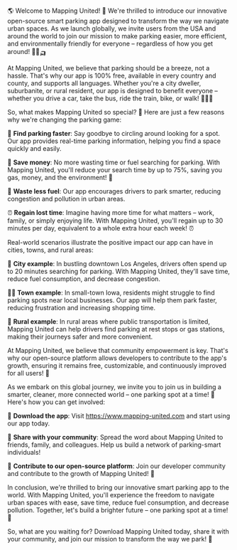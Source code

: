 🌎 Welcome to Mapping United! 🚀 We're thrilled to introduce our innovative open-source smart parking app designed to transform the way we navigate urban spaces. As we launch globally, we invite users from the USA and around the world to join our mission to make parking easier, more efficient, and environmentally friendly for everyone – regardless of how you get around! 🚌🚂🛺️

At Mapping United, we believe that parking should be a breeze, not a hassle. That's why our app is 100% free, available in every country and county, and supports all languages. Whether you're a city dweller, suburbanite, or rural resident, our app is designed to benefit everyone – whether you drive a car, take the bus, ride the train, bike, or walk! 🚶‍♂️🌳

So, what makes Mapping United so special? 🤔 Here are just a few reasons why we're changing the parking game:

💨 **Find parking faster**: Say goodbye to circling around looking for a spot. Our app provides real-time parking information, helping you find a space quickly and easily.

💸 **Save money**: No more wasting time or fuel searching for parking. With Mapping United, you'll reduce your search time by up to 75%, saving you gas, money, and the environment! 🌟

🔋 **Waste less fuel**: Our app encourages drivers to park smarter, reducing congestion and pollution in urban areas.

⏰ **Regain lost time**: Imagine having more time for what matters – work, family, or simply enjoying life. With Mapping United, you'll regain up to 30 minutes per day, equivalent to a whole extra hour each week! ⏰

Real-world scenarios illustrate the positive impact our app can have in cities, towns, and rural areas:

🌆 **City example**: In bustling downtown Los Angeles, drivers often spend up to 20 minutes searching for parking. With Mapping United, they'll save time, reduce fuel consumption, and decrease congestion.

🏃‍♂️ **Town example**: In small-town Iowa, residents might struggle to find parking spots near local businesses. Our app will help them park faster, reducing frustration and increasing shopping time.

🚗 **Rural example**: In rural areas where public transportation is limited, Mapping United can help drivers find parking at rest stops or gas stations, making their journeys safer and more convenient.

At Mapping United, we believe that community empowerment is key. That's why our open-source platform allows developers to contribute to the app's growth, ensuring it remains free, customizable, and continuously improved for all users! 🤝

As we embark on this global journey, we invite you to join us in building a smarter, cleaner, more connected world – one parking spot at a time! 🌟 Here's how you can get involved:

📲 **Download the app**: Visit https://www.mapping-united.com and start using our app today.

💬 **Share with your community**: Spread the word about Mapping United to friends, family, and colleagues. Help us build a network of parking-smart individuals!

🤝 **Contribute to our open-source platform**: Join our developer community and contribute to the growth of Mapping United! 🚀

In conclusion, we're thrilled to bring our innovative smart parking app to the world. With Mapping United, you'll experience the freedom to navigate urban spaces with ease, save time, reduce fuel consumption, and decrease pollution. Together, let's build a brighter future – one parking spot at a time! 💫

So, what are you waiting for? Download Mapping United today, share it with your community, and join our mission to transform the way we park! 🚀